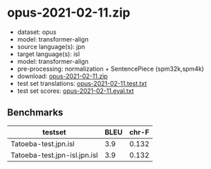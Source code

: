# opus-2021-02-11.zip

* dataset: opus
* model: transformer-align
* source language(s): jpn
* target language(s): isl
* model: transformer-align
* pre-processing: normalization + SentencePiece (spm32k,spm4k)
* download: [opus-2021-02-11.zip](https://object.pouta.csc.fi/Tatoeba-MT-models/jpn-isl/opus-2021-02-11.zip)
* test set translations: [opus-2021-02-11.test.txt](https://object.pouta.csc.fi/Tatoeba-MT-models/jpn-isl/opus-2021-02-11.test.txt)
* test set scores: [opus-2021-02-11.eval.txt](https://object.pouta.csc.fi/Tatoeba-MT-models/jpn-isl/opus-2021-02-11.eval.txt)

## Benchmarks

| testset               | BLEU  | chr-F |
|-----------------------|-------|-------|
| Tatoeba-test.jpn.isl 	| 3.9 	| 0.132 |
| Tatoeba-test.jpn-isl.jpn.isl 	| 3.9 	| 0.132 |

